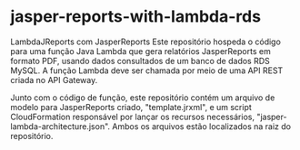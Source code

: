 # jasper-reports-with-lambda-rds
LambdaJReports com JasperReports
Este repositório hospeda o código para uma função Java Lambda que gera relatórios JasperReports em formato PDF, usando dados consultados de um banco de dados RDS MySQL. A função Lambda deve ser chamada por meio de uma API REST criada no API Gateway.

Junto com o código de função, este repositório contém um arquivo de modelo para JasperReports criado, "template.jrxml", e um script CloudFormation responsável por lançar os recursos necessários, "jasper-lambda-architecture.json". Ambos os arquivos estão localizados na raiz do repositório.
